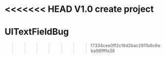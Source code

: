 <<<<<<< HEAD
V1.0 create project
=======
# UITextFieldBug
>>>>>>> f7334cee0ff2c18d2bac2811b6c6eba98ffffa38
